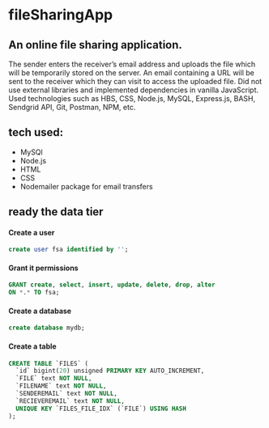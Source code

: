 # fileSharingApp

## An online file sharing application.
The sender enters the receiver’s email address
and uploads the file which will be temporarily
stored on the server.
An email containing a URL will be sent to the
receiver which they can visit to access the
uploaded file.
Did not use external libraries and implemented
dependencies in vanilla JavaScript.
Used technologies such as HBS, CSS, Node.js,
MySQL, Express.js, BASH, Sendgrid API, Git,
Postman, NPM, etc.

## tech used:

- MySQl
- Node.js
- HTML
- CSS
- Nodemailer package for email transfers

## ready the data tier

#### Create a user
```sql
create user fsa identified by '';
```
#### Grant it permissions
```sql
GRANT create, select, insert, update, delete, drop, alter
ON *.* TO fsa;
```
#### Create a database
```sql
create database mydb;
```
#### Create a table
```sql
CREATE TABLE `FILES` (
  `id` bigint(20) unsigned PRIMARY KEY AUTO_INCREMENT,
  `FILE` text NOT NULL,
  `FILENAME` text NOT NULL,
  `SENDEREMAIL` text NOT NULL,
  `RECIEVEREMAIL` text NOT NULL,
  UNIQUE KEY `FILES_FILE_IDX` (`FILE`) USING HASH
);
```